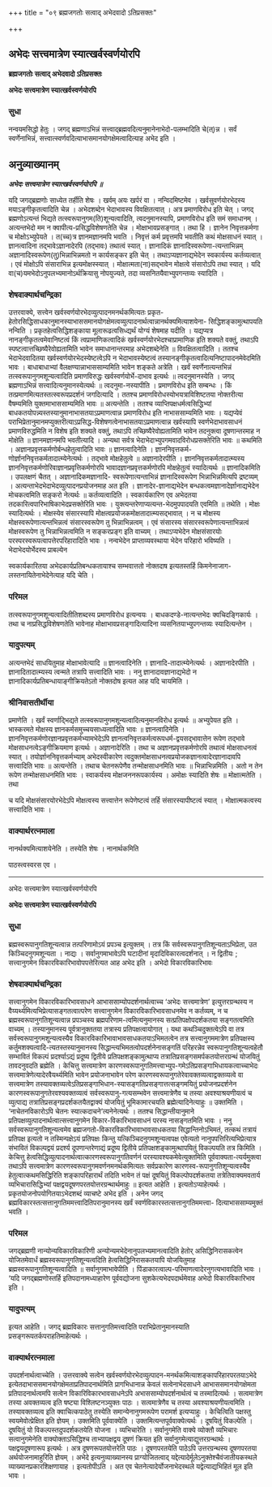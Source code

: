 +++
title = "०९ ब्रह्मजगतोः सत्वाद् अभेदवादो ऽतिप्रसक्तः"

+++


## अभेदः सत्त्वमात्रेण स्यात्खर्वस्वर्णयोरपि

**ब्रह्मजगतोः सत्वाद् अभेदवादो ऽतिप्रसक्तः**

**अभेदः सत्त्वमात्रेण स्यात्खर्वस्वर्णयोरपि**

### **सुधा**

नन्वयमसिद्धो हेतुः । जगद् ब्रह्मणाऽभिन्नं सत्त्वाद्ब्रह्मवदित्यनुमानेनाभेदो-पलम्भादिति चे(त्)न्न । सर्वं स्वर्णेनाभिन्नं, सत्त्वात्स्वर्णवदित्याभासमानयोगक्षेमत्वादित्याह अभेद इति ।

## **अनुव्याख्यानम्**

***अभेदः सत्त्वमात्रेण स्यात्खर्वस्वर्णयोरपि ॥***

यदि जगद्ब्रह्मणोः साध्येत तर्हीति शेषः । खर्वम् अयः खर्परं वा । नन्विदमिष्टमेव । खर्वसुवर्णयोरभेदस्य मयाऽङ्गीकृतत्वादिति चेन्न । अभेदशब्देन भेदाभावस्य विवक्षितत्वात् । अत्र प्रमाणविरोध इति चेत् । जगद् ब्रह्मणोऽत्यन्तं भिद्यते तत्स्वरूपानुगम(ति)शून्यत्वादिति, त्वदनुमानस्यापि, प्रमाणविरोध इति समं समाधानम् । अत्यन्तभेदो मम न क्वापीत्य-प्रसिद्धविशेषणतेति चेन्न । मोक्षाभावप्रसङ्गात् । तथा हि । ज्ञानेन निवृत्तकर्मणा च मोक्षोऽभ्युपेयते । त(च्च)त्र ज्ञानमज्ञानमपि भवति । निवृत्तं कर्म प्रवृत्तमपि भवतीति कथं मोक्षसाधनं स्यात् । ज्ञानत्वादिना तद्भावेऽज्ञानादेरपि (तद्भावः) तथात्वं स्यात् । ज्ञानादिकं ज्ञानादिस्वरूपेणा-त्यन्ताभिन्नम् अज्ञानादिस्वरूपेण(तु)भिन्नाभिन्नमतो न कार्यसङ्कर इति चेत् । तथाऽप्यज्ञानाद्यभेदेन स्वकार्यस्य कर्तव्यत्वात् । एवं मोक्षोऽपि संसाराभिन्न इत्यमोक्षस्स्यात् । मोक्षात्मता(ना)सद्भावेन मोक्षत्वे संसारोऽपि तथा स्यात् । यदि वा(च)यमभेदोऽनुपलभ्यमानोऽर्थक्रियासु नोपयुज्यते, तदा व्यसनितयैवाभ्युपगन्तव्यः स्यादिति ।

### **शेषवाक्यार्थचन्द्रिका**

उत्तरवाक्ये, सत्त्वेन खर्वस्वर्णयोरभेदव्युत्पादनमनर्थकमित्यतः प्रकृत-हेतोरसिद्धिसाधकानुमानस्याभाससमानयोगक्षेमत्वव्युत्पादनार्थत्वान्नानर्थक्यमित्याशयेना- सिद्धिशङ्कामुत्थापयति नन्विति । प्रकृतहेत्वसिद्धिशङ्काया मूलारूढत्वसिध्द्यर्थं योग्यं शेषमाह यदीति । यद्यप्यत्र नानङ्गीकृतत्वमेवानिष्टत्वं किं त्वप्रामाणिकत्वादिकं खर्वस्वर्णयोरभेदश्चाप्रामाणिक इति शक्यते वक्तुं, तथाऽपि स्पष्टत्वात्तच्छिष्यैरेवोह्यतामिति भावेन समाधानान्तरमाह अभेदशब्देनेति ॥ विवक्षितत्वादिति । ततश्च भेदाभेदवादितया खर्वस्वर्णयोरभेदस्येष्टत्वेऽपि न भेदाभावस्येष्टत्वं तस्यानङ्गीकृतत्वादित्यनिष्टापादनमेवेदमिति भावः । बाधाबाधाभ्यां वैलक्षण्यान्नाभाससाम्यमिति भावेन शङ्कते अत्रेति । खर्वं स्वर्णेनात्यन्तभिन्नं तत्स्वरूपानुगमशून्यत्वादिति प्रमाणविरुद्धः खर्वस्वर्णयोर्भे-दाभाव इत्यर्थः ॥ त्वदनुमानस्येति । जगद् ब्रह्मणाऽभिन्नं सत्त्वादित्यनुमानस्येत्यर्थः ॥ त्वदनुमा-नस्यापीति । प्रमाणविरोध इति सम्बन्धः । किं तत्प्रमाणमित्यतस्तत्स्वरूपप्रदर्शनं जगदित्यादि । ततश्च प्रमाणविरोधस्योभयत्राविशिष्टतया नोक्तरीत्या वैषम्यमिति युक्तमाभाससाम्यमिति भावः ॥ अत्यन्तेति । ततश्च व्याप्तिपक्षधर्मत्वसिद्धिभ्यां बाधकतयोपन्न्यस्तस्यानुमानाभासतयाऽप्रमाणत्वान्न प्रमाणविरोध इति नाभाससाम्यमिति भावः । यद्यप्येवं पराभिप्रेतानुमानमप्युक्तरीत्याऽप्रसिद्ध-विशेषणत्वेनाभासतयाऽप्रमाणत्वान्न खर्वस्यापि स्वर्णभेदाभावसाधनं प्रमाणविरुद्धमिति न विशेष इति शक्यते वक्तुं, तथाऽपि तच्छिष्यैरेवोह्यतामिति भावेन तदनुक्त्वा दूषणान्तरमाह न मोक्षेति ॥ ज्ञानमज्ञानमपि भवतीत्यादि । अन्यथा सर्वत्र भेदाभेदाभ्युपगमवादविरोधप्रसक्तेरिति भावः ॥ कथमिति । अज्ञानप्रवृत्तकर्मणोर्बन्धहेतुत्वादिति भावः ॥ ज्ञानत्वादिनेति । ज्ञाननिवृत्तकर्म-णोर्ज्ञाननिवृत्तकर्मतादात्म्येनेत्यर्थः । तद्भावे मोक्षहेतुत्वे ॥ अज्ञानादेरपीति । ज्ञाननिवृत्तकर्मतादात्म्यस्य ज्ञाननिवृत्तकर्मणोरिवाज्ञानप्रवृत्तिकर्मणोरपि भावादज्ञानप्रवृत्तकर्मणोरपि मोक्षहेतुत्वं स्यादित्यर्थः ॥ ज्ञानादिकमिति । उपलक्षणं चैतत् । अज्ञानादिकमज्ञानादि- स्वरूपेणात्यन्ताभिन्नं ज्ञानादिस्वरूपेण भिन्नाभिन्नमित्यपि द्रष्टव्यम् । अत्यन्ताभेदभेदाभेदव्युत्पादनप्रयोजनमाह अत इति । ज्ञानादेर-ज्ञानाद्यभेदेन बन्धकत्वमज्ञानादेर्ज्ञानाद्यभेदेन मोचकत्वमिति सङ्करो नेत्यर्थः ॥ कर्तव्यत्वादिति । स्वकार्यकारिण एव अभेदतया तदकारित्वपारिभाषिकाभेदप्रसक्तेरिति भावः । युक्त्यन्तरेणाप्यत्यन्त-भेदमुपपादयति एवमिति ॥ तथेति । मोक्षः स्यादित्यर्थः । मोक्षस्येव संसारस्यापि मोक्षत्वप्रयोजकमोक्षतादात्म्यसद्भावात् । न च मोक्षस्य मोक्षस्वरूपेणात्यन्तभिन्नत्वं संसारस्वरूपेण तु भिन्नाभिन्नत्वम् । एवं संसारस्य संसारस्वरूपेणात्यन्ताभिन्नत्वं मोक्षस्वरूपेण तु भिन्नाभिन्नत्वमिति न सङ्करप्रङ्ग इति वाच्यम् । तथाऽप्यभेदेन मोक्षसंसारयोः परस्परस्वरूपत्वापत्तेरपरिहारादिति भावः । नन्वभेदेन प्राप्ताव्यवस्थाया भेदेन परिहारो भविष्यति । भेदाभेदयोर्भेदस्य प्राबल्येन

स्वकार्यकारितया अभेदकार्यप्रतिबन्धकतायाश्च सम्भवात्ततो नोक्तदाष इत्यतस्तर्हि किमनेनाजाग-लस्तनायितेनाभेदेनेत्याह यदि चेति ।

### **परिमल**

तत्स्वरूपानुगमशून्यत्वादितीतिशब्दस्य प्रमाणविरोध इत्यन्वयः । बाधकदण्डे-नात्यन्तभेदः क्वचिदङ्गिकार्यः । तथा च नाप्रसिद्धविशेषणतेति भावेनाह मोक्षाभावप्रसङ्गादित्यादिना व्यसनितयाभ्युपगन्तव्यः स्यादित्यन्तेन ।

### **यादुपत्यम्**

अत्यन्तभेदं साधयितुमाह मोक्षाभावेत्यादि ॥ ज्ञानत्वादिनेति । ज्ञानादि-तादात्म्येनेत्यर्थः । अज्ञानादेरपीति । ज्ञानादितादात्म्यस्य त्वन्मते तत्रापि सत्त्वादिति भावः । ननु ज्ञानादावज्ञानाद्यभेदो न ज्ञानादिकार्यप्रतिबन्धायाङ्गीक्रियतेऽतो नोक्तदोष इत्यत आह यदि चायमिति ।

### **श्रीनिवासतीर्थीया**

प्रमाणेति । खर्वं स्वर्णाद्भिद्यते तत्स्वरूपानुगमशून्यत्वादित्यनुमानविरोध इत्यर्थः ॥ अभ्युपेयत इति । भास्करमते मोक्षस्य ज्ञानकर्मसमुच्चयसाध्यत्वादिति भावः ॥ ज्ञानत्वादिनेति । ज्ञाननिवृत्तकर्मणोरज्ञानप्रवृत्तकर्मभ्यामभेदेऽपि ज्ञानत्वनिवृत्तकर्मत्वरूपधर्म-द्वयसद्भावात्तेन रूपेण तद्भावे मोक्षसाधनत्वेऽङ्गीक्रियमाण इत्यर्थः । अज्ञानादेरिति । तथा च अज्ञानप्रवृत्तकर्मणोरपि तथात्वं मोक्षसाधनत्वं स्यात् । तयोर्ज्ञाननिवृत्तकर्मभ्याम् अभेदस्वीकारेण त्वदुक्तमोक्षसाधनत्वप्रयोजकज्ञानत्वादेरज्ञानादावपि सत्त्वादिति भावः ॥ अत्यन्तेति । तथाच चेतनरूपेणैव तन्मोक्षसाधनमिति भावः ॥ भिन्नाभिन्नमिति । अतो न तेन रूपेण तन्मोक्षसाधनमिति भावः । स्वाकर्यस्य मोक्षजननरूपकार्यस्य । अमोक्षः स्यादिति शेषः ॥ मोक्षात्मतेति । तथा

च यदि मोक्षसंसारयोरभेदेऽपि मोक्षत्वस्य सत्त्वात्तेन रूपेणेष्टत्वं तर्हि संसारस्यापीष्टत्वं स्यात् । मोक्षात्मकत्वस्य सत्त्वादिति भावः ।

### **वाक्यार्थरत्नमाला**

नानर्थक्यमित्याशयेनेति । तस्येति शेषः । नानार्थकमिति

पाठस्त्वस्वरस एव ।

------------------------------------------------------------------------

अभेदः सत्त्वमात्रेण स्यात्खर्वस्वर्णयोरपि

**अभेदः सत्त्वमात्रेण स्यात्खर्वस्वर्णयोरपि**

### **सुधा**

ब्रह्मस्वरूपानुगतिशून्यत्वान्न तत्परिणामोऽयं प्रपञ्च इत्युक्तम् । तत्र किं सर्वस्वरूपानुगतिशून्यताऽभिप्रेता, उत किञ्चिदनुगमशून्यता । नाद्यः । सर्वानुगमाभावेऽपि घटादीनां मृदादिविकारत्वदर्शनात् । न द्वितीयः ; सत्त्वानुगमेन विकारविकारिभावोपपत्तेरित्यत आह अभेद इति । अभेदो विकारविकारिभावः

### **शेषवाक्यार्थचन्द्रिका**

सत्त्वानुगमेन विकारविकारिभावसाधने आभाससाम्योपदर्शनार्थत्वाच्च ‘अभेदः सत्त्वमात्रेण’ इत्युत्तरग्रन्थस्य न वैय्यर्थ्यमित्यभिप्रेत्यासङ्गतत्वात्परेण सत्त्वानुगमेन विकारविकारिभावसाधनमेव न कर्तव्यम्, न च ब्रह्मस्वरूपानुगतिशून्यत्वान्न प्रपञ्चस्य ब्रह्मपरिणाम-त्वमित्यनुमानस्य सत्प्रतिपक्षोपदर्शकतया सङ्गतत्वमिति वाच्यम् । तस्यानुमानस्य पूर्वत्रानुक्ततया तत्रास्य प्रतिपक्षत्वायोगात् । यथा कथञ्चिदुक्तत्वेऽपि वा तत्र सर्वस्वरूपानुगमशून्यत्वस्यैव विकारविकारिभावाभावसाधकतयाऽभिमतत्वेन तत्र सत्त्वानुगममात्रेण प्रतिपक्षस्य कर्तुमशक्यत्वादि-त्यतस्तस्यानुमानस्य सिद्धान्त्यभिमतत्वोपदर्शनेनासङ्गतिं परिहरन्नेव स्वरूपानुगतिशून्यत्वहेतौ सम्भावितं विकल्पं प्रदर्श्याऽद्यं प्रदूष्य द्वितीये प्रतिपक्षशङ्कामुत्थाप्य तत्रातिप्रसङ्गसमर्पकतयोत्तरग्रन्थं योजयितुं तावदनुवदति ब्रह्मेति । केचित्तु सत्त्वमात्रेण कारणस्वरूपानुगतिमत्त्वाभ्युप-गमेऽतिप्रसङ्गाभिधायकत्वाच्चाभेदः सत्त्वमात्रेणेत्यादेरवैयर्थ्यमिति भावेन प्रयोजनाभावेन परेण कारणस्वरूपानुगतेरेवावक्तव्यत्वाद्वक्तव्यत्वे वा सत्त्वमात्रेण तस्यावक्तव्यत्वेऽतिप्रसङ्गाभिधान-स्यासङ्गतिप्रसङ्गात्तत्सङ्गमयितुं प्रयोजनप्रदर्शनेन कारणस्वरूपानुगतेरवश्यवक्तव्यत्वं सर्वस्वरूपानु-गत्यसम्भवेन सत्त्वमात्रेणैव च तस्या अवश्याश्रयणीयत्वं च व्युत्पाद्य तत्रातिप्रसङ्गप्रदर्शकतयैतद्वाक्यं योजयितुं भूमिकामारचयति ब्रह्मेत्यादिनेत्याहुः ॥ उक्तमिति । ‘नाचेतनविकारोऽपि चेतनः स्यात्कदाचने’त्यनेनेत्यर्थः । ततश्च सिद्धान्तीयानुमाने प्रतिपक्षव्युत्पादनार्थत्वात्सत्त्वानुगमेन विकार-विकारिभावसाधनं परस्य नासङ्गतमिति भावः । ननु सर्वस्वरूपानुगतिशून्यत्वमेव ब्रह्मजगतो-विकारविकारिभावाभावसाधकतया सिद्धान्तिनोऽभिमतं, तत्कथं तत्रायं प्रतिपक्ष इत्यतो न तस्मिन्पक्षेऽयं प्रतिपक्षः किन्तु यत्किञ्चिदनुगमशून्यत्वपक्ष एवेत्यतो नानुपपत्तिरित्यभिप्रेत्यात्र संभावितं विकल्पद्वयं प्रदर्श्य दूपणान्तरेणाद्यं प्रदूष्य द्वितीये प्रतिपक्षशङ्कामुत्थापयितुं विकल्पयति तत्र किमिति । केचित्तु हेत्वसिद्धिव्युत्पादनार्थत्वात्कारणस्वरूपानुगतिवर्णनं परस्यावश्यकमेवेत्युक्तमिति पूर्ववाक्यता-त्यर्यमुक्त्वा तथाऽपि सत्त्वमात्रेण कारणस्वरूपानुगमवर्णनमनर्थकमित्यतः सर्वप्रकारेण कारणस्व-रूपानुगतिशून्यत्वस्यैव हेतुत्वात्कथमसिद्धिरिति शङ्कापरिहारार्थं तदिति भावेन तं पक्षं दूषयितुं विकल्पोपदर्शकतया तत्रेतिवाक्यमवतार्य व्यभिचारासिद्धिभ्यां पक्षद्वयदूषणपरतयोत्तरग्रन्थार्थमाहुः ॥ इत्यत आहेति । इत्यतोऽप्याहेत्यर्थः । प्रकृतयोजनोपयोगितयाऽभेदशब्दं व्याचष्टे अभेद इति । अनेन जगद् ब्रह्मविकारस्तत्सत्तानुगतिममत्त्वादितिपरानुमानस्य खर्वं स्वर्णविकारस्तत्सत्तानुगतिममत्त्वा- दित्याभाससाम्यमुक्तं भवति ।

### **परिमल**

जगद्ब्रह्मणी नान्योन्यविकारविकारिणी अन्योन्यमभेदेनानुपलभ्यमानत्वादिति हेतोर् असिद्धिनिरासकत्वेन योजितमेवार्धं ब्रह्मस्वरूपानुगतिशून्यत्वदिति हेत्वसिद्धिनिरासकतयापि योजयितुमाह ब्रह्मस्वरूपानुगतिशून्यत्वादिति ॥ सर्वानुगमाभावेपीति । पिंडाकारत्वाल्प-परिमाणत्वादेरनुगत्यभावादिति भावः । ‘यदि जगद्ब्रह्मणोस्तर्हि इतिपदानामध्याहारेण पूर्ववद्योजना सुशकेत्यभेदपदार्थमेवाह अभेदो विकारविकारिभाव इति ।

### **यादुपत्यम्**

इत्यत आहेति । जगद् ब्रह्मविकारः सत्तानुगतिमत्त्वादिति पराभिप्रेतानुमानस्याति प्रसङ्गरूपतर्कपराहतिमाहेत्यर्थः ।

### **वाक्यार्थरत्नमाला**

उपदर्शनार्थत्वाच्चेति । उत्तरवाक्ये सत्वेन खर्वस्वर्णयोरभेदव्युत्पादन-मनर्थकमित्याशङ्कापरिहारपरतयाऽभेदे इत्येतदाभाससमानयोगक्षेमताप्रतिपादनार्थमिति प्रागभिधानान्न केवलं सत्वेनाभेदसाधने आभाससमानयोगक्षेमता प्रतिपादनार्थत्वमपि सत्वेन विकारिविकारभावसाधनेऽपि अभाससाम्योपदर्शनार्थत्वं च तस्मादित्यर्थः । सत्वमात्रेण तस्या अवक्तव्यत्व इति षष्ट्या विश्लिष्टनञ्युक्तः पाठः । सत्वमात्रेणैव च तस्या अवश्याश्रयणीयत्वमिति । तस्यावक्तव्यत्व इति क्वाचित्कपाठेतु तस्येति समान्येनानुगमरूपेण परामर्श इत्यप्याहुः । केचित्विति पक्षस्तु स्वयमेवोत्प्रेक्षित इति ज्ञेयम् । उक्तमिति पूर्ववाक्येति । उक्तमित्यन्तपूर्ववाक्येत्यर्थः । दूषयितुं विकल्पेति । दूषयितुं यो विकल्पस्तदुपदर्शकतयेति योजना । व्यभिचारेति । सर्वानुगमेति वाक्ये व्योक्तौ व्यभिचारः सत्वानुगमेनेति वाक्योक्ताऽसिद्धिश्च ताभ्यापक्षद्वय दूषणं क्रियत इति सर्वानुगमेत्याद्युत्तरग्रन्थार्थः । पक्षद्वयदूषणारूप इत्यर्थः । अत्र दूषणरूपतयोत्तरेति पाठः । दूषणपरतयेति पाठेऽपि उत्तरग्रन्थस्य दूषणपरतया अर्थयोजनामाहुरिति ज्ञेयम् । अभेदे इत्यनुव्याख्यानस्य प्राग्योजितत्वाद् यद्देत्यादेर्मूलेऽनुक्तेश्चैवंजातीयकस्थले व्याख्यानप्रकारशिक्षणायाह । इत्यतोपीऽति । अत एव चेतनेत्यादेर्योजनाभेदस्थले यद्वेत्याद्यभिहितं मूल इति भावः ।


